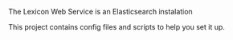The Lexicon Web Service is an Elasticsearch instalation

This project contains config files and scripts to help you set it up.
